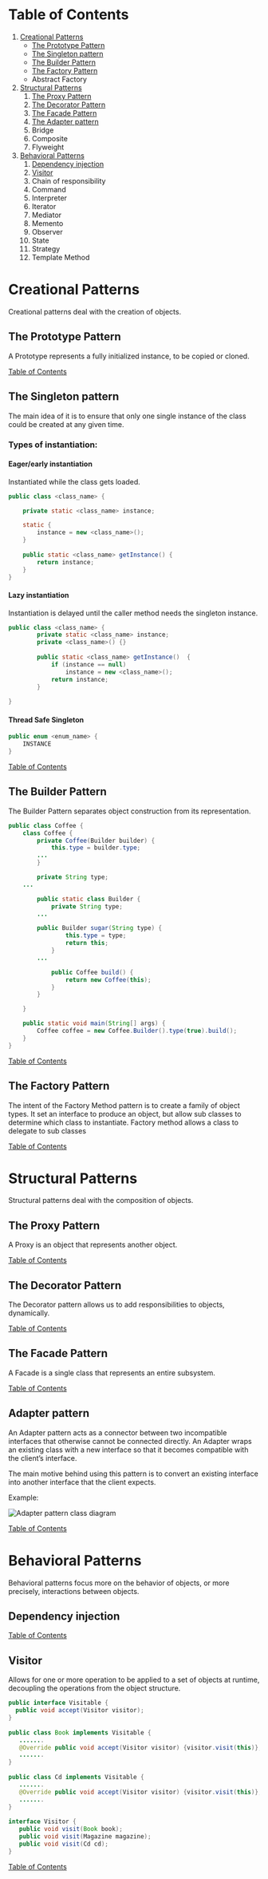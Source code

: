 # Table of Contents <a id="menu"></a>
1. [Creational Patterns](#creational)
	* [The Prototype Pattern](#prototype)
	* [The Singleton pattern](#singleton)
	* [The Builder Pattern](#builder)
	* [The Factory Pattern](#factory)
	* Abstract Factory
2. [Structural Patterns](#structural)
	1. [The Proxy Pattern](#proxy)
	2. [The Decorator Pattern](#decorator)
	3. [The Facade Pattern](#facade)
	4. [The Adapter pattern](#adapter)
	5. Bridge
	6. Composite
	7. Flyweight
3. [Behavioral Patterns](#behavioral)
	1. [Dependency injection](#dependecy)
	2. [Visitor](#visitor)
	4. Chain of responsibility
	5. Command
	8. Interpreter
	9. Iterator
	10. Mediator
	11. Memento
	12. Observer
	13. State
	14. Strategy
	15. Template Method
	

# Creational Patterns <a id="creational"></a>

Creational patterns deal with the creation of objects.

## The Prototype Pattern <a id="prototype"></a>
A Prototype represents a fully initialized instance, to be copied or cloned.

[Table of Contents](#menu)

## The Singleton pattern <a id="singleton"></a>

The main idea of it is to ensure that only one single instance of the class could be created at any given time.

### Types of instantiation:

#### Eager/early instantiation

Instantiated while the class gets loaded.

```java
public class <class_name> {

	private static <class_name> instance;

	static {
		instance = new <class_name>();
	}
	
	public static <class_name> getInstance() {
		return instance;
	}
}
```

#### Lazy instantiation

Instantiation is delayed until the caller method needs the singleton instance.

```java
public class <class_name> {
	    private static <class_name> instance; 
	    private <class_name>() {} 
	  
	    public static <class_name> getInstance()  {
	    	if (instance == null) 
	            instance = new <class_name>(); 
	        return instance; 
	    } 
	
}
```

#### Thread Safe Singleton
```java
public enum <enum_name> {
	INSTANCE
}
```

[Table of Contents](#menu)

## The Builder Pattern <a id="builder"></a>

The Builder Pattern separates object construction from its representation.

```java
public class Coffee {
    class Coffee {
        private Coffee(Builder builder) {
            this.type = builder.type;
	    ...
        }

        private String type;
	...

        public static class Builder {
            private String type;
	    ...

	    public Builder sugar(String type) {
                this.type = type;
                return this;
            }
	    ...

            public Coffee build() {
                return new Coffee(this);
            }
        }

    }

    public static void main(String[] args) {
        Coffee coffee = new Coffee.Builder().type(true).build();
    }
}
```

[Table of Contents](#menu)

## The Factory Pattern <a id="factory"></a>

The intent of the Factory Method pattern is to create a family of object types. It set an interface to produce an object, but allow sub classes to determine which class to instantiate. Factory method allows a class to delegate to sub classes

[Table of Contents](#menu)

# Structural Patterns <a id="structural"></a>
Structural patterns deal with the composition of objects.

## The Proxy Pattern
A Proxy is an object that represents another object.

[Table of Contents](#menu)

## The Decorator Pattern
The Decorator pattern allows us to add responsibilities to objects, dynamically.

[Table of Contents](#menu)

## The Facade Pattern
A Facade is a single class that represents an entire subsystem.

[Table of Contents](#menu)

## Adapter pattern

An Adapter pattern acts as a connector between two incompatible interfaces that otherwise cannot be connected directly. An Adapter wraps an existing class with a new interface so that it becomes compatible with the client’s interface.

The main motive behind using this pattern is to convert an existing interface into another interface that the client expects.

Example:

![Adapter pattern class diagram](https://github.com/jagope/apuntes/blob/master/java/patterns_images/adapter.jpg)

[Table of Contents](#menu)

# Behavioral Patterns <a id="behavioral"></a>
Behavioral patterns focus more on the behavior of objects, or more precisely, interactions between objects.

## Dependency injection

[Table of Contents](#menu)

## Visitor

Allows for one or more operation to be applied to a set of objects at runtime, decoupling the operations from the object structure.

```java
public interface Visitable {
  public void accept(Visitor visitor);
}
 
public class Book implements Visitable {
   .......
   @Override public void accept(Visitor visitor) {visitor.visit(this)};
   .......
}
 
public class Cd implements Visitable {
   .......
   @Override public void accept(Visitor visitor) {visitor.visit(this)};
   .......
}
 
interface Visitor {
   public void visit(Book book);
   public void visit(Magazine magazine);
   public void visit(Cd cd);
}
```

[Table of Contents](#menu)
